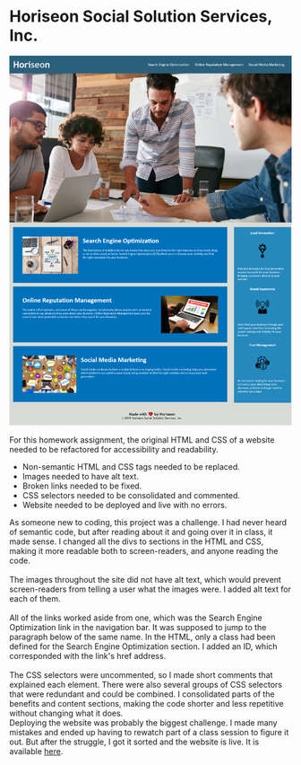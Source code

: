 # Horiseon Social Solution Services, Inc.

![screenshot of Horiseon website](./Assets/horiseon-screenshot.png?raw=true "Horiseon")

For this homework assignment, the original HTML and CSS of a website needed to be refactored for accessibility and readability.
  <ul>
    <li>Non-semantic HTML and CSS tags needed to be replaced.</li>
    <li>Images needed to have alt text.</li>
    <li>Broken links needed to be fixed.</li>
    <li>CSS selectors needed to be consolidated and commented.</li>
    <li>Website needed to be deployed and live with no errors.</li>
  </ul>
  
  As someone new to coding, this project was a challenge. I had never heard of semantic code, but after reading about it and going over it in class, it made sense. I changed all the divs to sections in the HTML and CSS, making it more readable both to screen-readers, and anyone reading the code.<br><br>
  The images throughout the site did not have alt text, which would prevent screen-readers from telling a user what the images were. I added alt text for each of them.<br><br>
  All of the links worked aside from one, which was the Search Engine Optimization link in the navigation bar. It was supposed to jump to the paragraph below of the same name. In the HTML, only a class had been defined for the Search Engine Optimization section. I added an ID, which corresponded with the link's href address.<br><br>
  The CSS selectors were uncommented, so I made short comments that explained each element. There were also several groups of CSS selectors that were redundant and could be combined. I consolidated parts of the benefits and content sections, making the code shorter and less repetitive without changing what it does.<br>
  Deploying the website was probably the biggest challenge. I made many mistakes and ended up having to rewatch part of a class session to figure it out. But after the struggle, I got it sorted and the website is live. It is available [here](https://sorengrey.github.io/homework-1-code-refactor/).
